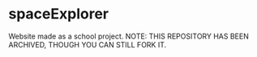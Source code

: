 # spaceExplorer
Website made as a school project.
NOTE: THIS REPOSITORY HAS BEEN ARCHIVED, THOUGH YOU CAN STILL FORK IT.
